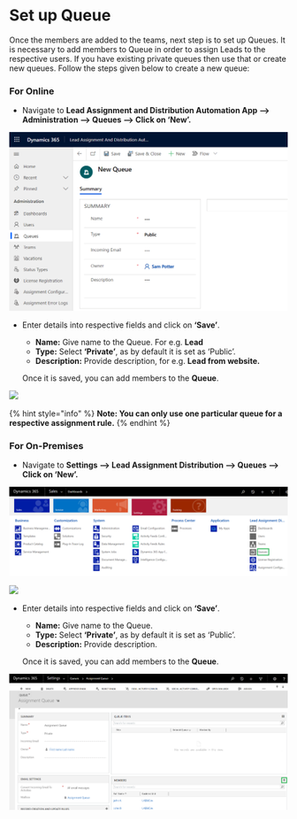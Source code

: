 # Set up Queue

Once the members are added to the teams, next step is to set up Queues. It is necessary to add members to Queue in order to assign Leads to the respective users. If you have existing private queues then use that or create new queues. Follow the steps given below to create a new queue:

### For Online

* Navigate to **Lead Assignment and Distribution Automation App --> Administration --> Queues --> Click on ‘New’.**

![](../../.gitbook/assets/Q.png)

*   Enter details into respective fields and click on **‘Save’**.&#x20;

    * **Name:** Give name to the Queue. For e.g. **Lead**&#x20;
    * **Type:** Select **‘Private’**, as by default it is set as ‘Public’.&#x20;
    * **Description:** Provide description, for e.g. **Lead from website.**

    Once it is saved, you can add members to the **Queue**.

![](../../.gitbook/assets/Queue\_2.1.png)

{% hint style="info" %}
**Note: You can only use one particular queue for a respective assignment rule.**
{% endhint %}

###

### For On-Premises

* Navigate to **Settings --> Lead Assignment Distribution --> Queues --> Click on ‘New’.**

![](<../../.gitbook/assets/image (68).png>)

![](<../../.gitbook/assets/LADA Queue\_2.png>)

*   Enter details into respective fields and click on **‘Save’**.&#x20;

    * **Name:** Give name to the Queue.
    * **Type:** Select **‘Private’**, as by default it is set as ‘Public’.&#x20;
    * **Description:** Provide description.

    Once it is saved, you can add members to the **Queue**.

![](<../../.gitbook/assets/image (106).png>)
